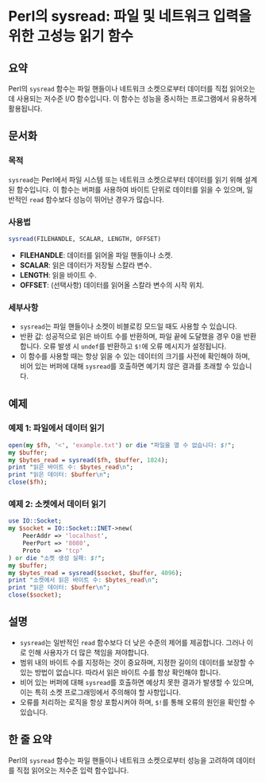 <!--
Meta Description: # Perl의 sysread: 파일 및 네트워크 입력을 위한 고성능 읽기 함수 ## 요약 Perl의 `sysread` 함수는 파일 핸들이나 네트워크 소켓으로부터 데이터를 직접 읽어오는 데 사용되는 저수준 I/O 함수입니다. 이 함수는 성능을 중시하는 프로그램에서 유용하...
Meta Keywords: sysread, 데이터를, 바이트, buffer, socket
-->

# Perl의 sysread: 파일 및 네트워크 입력을 위한 고성능 읽기 함수

## 요약
Perl의 `sysread` 함수는 파일 핸들이나 네트워크 소켓으로부터 데이터를 직접 읽어오는 데 사용되는 저수준 I/O 함수입니다. 이 함수는 성능을 중시하는 프로그램에서 유용하게 활용됩니다.

## 문서화
### 목적
`sysread`는 Perl에서 파일 시스템 또는 네트워크 소켓으로부터 데이터를 읽기 위해 설계된 함수입니다. 이 함수는 버퍼를 사용하여 바이트 단위로 데이터를 읽을 수 있으며, 일반적인 `read` 함수보다 성능이 뛰어난 경우가 많습니다.

### 사용법
```perl
sysread(FILEHANDLE, SCALAR, LENGTH, OFFSET)
```
- **FILEHANDLE**: 데이터를 읽어올 파일 핸들이나 소켓.
- **SCALAR**: 읽은 데이터가 저장될 스칼라 변수.
- **LENGTH**: 읽을 바이트 수.
- **OFFSET**: (선택사항) 데이터를 읽어올 스칼라 변수의 시작 위치.

### 세부사항
- `sysread`는 파일 핸들이나 소켓이 비블로킹 모드일 때도 사용할 수 있습니다.
- 반환 값: 성공적으로 읽은 바이트 수를 반환하며, 파일 끝에 도달했을 경우 0을 반환합니다. 오류 발생 시 `undef`를 반환하고 `$!`에 오류 메시지가 설정됩니다.
- 이 함수를 사용할 때는 항상 읽을 수 있는 데이터의 크기를 사전에 확인해야 하며, 비어 있는 버퍼에 대해 `sysread`를 호출하면 예기치 않은 결과를 초래할 수 있습니다.

## 예제
### 예제 1: 파일에서 데이터 읽기
```perl
open(my $fh, '<', 'example.txt') or die "파일을 열 수 없습니다: $!";
my $buffer;
my $bytes_read = sysread($fh, $buffer, 1024);
print "읽은 바이트 수: $bytes_read\n";
print "읽은 데이터: $buffer\n";
close($fh);
```

### 예제 2: 소켓에서 데이터 읽기
```perl
use IO::Socket;
my $socket = IO::Socket::INET->new(
    PeerAddr => 'localhost',
    PeerPort => '8080',
    Proto    => 'tcp'
) or die "소켓 생성 실패: $!";
my $buffer;
my $bytes_read = sysread($socket, $buffer, 4096);
print "소켓에서 읽은 바이트 수: $bytes_read\n";
print "읽은 데이터: $buffer\n";
close($socket);
```

## 설명
- `sysread`는 일반적인 `read` 함수보다 더 낮은 수준의 제어를 제공합니다. 그러나 이로 인해 사용자가 더 많은 책임을 져야합니다.
- 범위 내의 바이트 수를 지정하는 것이 중요하며, 지정한 길이의 데이터를 보장할 수 있는 방법이 없습니다. 따라서 읽은 바이트 수를 항상 확인해야 합니다.
- 비어 있는 버퍼에 대해 `sysread`를 호출하면 예상치 못한 결과가 발생할 수 있으며, 이는 특히 소켓 프로그래밍에서 주의해야 할 사항입니다.
- 오류를 처리하는 로직을 항상 포함시켜야 하며, `$!`를 통해 오류의 원인을 확인할 수 있습니다.

## 한 줄 요약
Perl의 `sysread` 함수는 파일 핸들이나 네트워크 소켓으로부터 성능을 고려하여 데이터를 직접 읽어오는 저수준 입력 함수입니다.